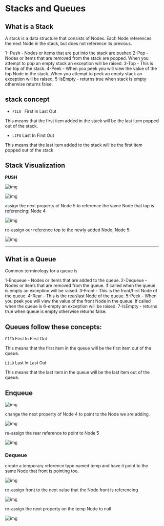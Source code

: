 # Stacks and Queues

## What is a Stack
A stack is a data structure that consists of Nodes. Each Node references the next Node in the stack, but does not reference its previous.

 
1- Push - Nodes or items that are put into the stack are pushed
2-Pop - Nodes or items that are removed from the stack are popped. When you attempt to pop an empty stack an exception will be raised.
3-Top - This is the top of the stack.
4-Peek - When you peek you will view the value of the top Node in the stack. When you attempt to peek an empty stack an exception will be raised.
5-IsEmpty - returns true when stack is empty otherwise returns false.

## stack concept

* `FILO `
First In Last Out

This means that the first item added in the stack will be the last item popped out of the stack.

* `LIFO`
Last In First Out 

This means that the last item added to the stack will be the first item popped out of the stack.

## Stack Visualization

**PUSH**

![img](./pic/10-01.png)

![img](./pic/10-02.png)

assign the next property of Node 5 to reference the same Node that top is referencing: Node 4

![img](./pic/10-03.png)


re-assign our reference top to the newly added Node, Node 5.

![img](./pic/10-04.png)

****

## What is a Queue

Common terminology for a queue is

1-Enqueue - Nodes or items that are added to the queue.
2-Dequeue - Nodes or items that are removed from the queue. If called when the queue is empty an exception will be raised.
3-Front - This is the front/first Node of the queue.
4-Rear - This is the rear/last Node of the queue.
5-Peek - When you peek you will view the value of the front Node in the queue. If called when the queue is 6-empty an exception will be raised.
7-IsEmpty - returns true when queue is empty otherwise returns false.

## Queues follow these concepts:

`FIFO`
First In First Out

This means that the first item in the queue will be the first item out of the queue.

`LILO`
Last In Last Out

This means that the last item in the queue will be the last item out of the queue.

## Enqueue

![img](./pic/10-05.png)


change the next property of Node 4 to point to the Node we are adding.

![img](./pic/10-06.png)

re-assign the rear reference to point to Node 5


![img](./pic/10-07.png)


### Dequeue 

create a temporary reference type named temp and have it point to the same Node that front is pointing too.

![img](./pic/10-08.png)

re-assign front to the next value that the Node front is referencing

![img](./pic/10-09.png)

re-assign the next property on the temp Node to null

![img](./pic/10-10.png)
